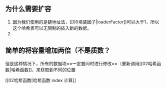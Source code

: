 ## 为什么需要扩容
1. 因为我们使用的是链地址法，[[00填装因子|loaderFactor]]可以大于1，所以这个哈希表可以无限制的插入新的数据。
2. 

## 简单的将容量增加两倍（不是质数？

但是这种情况下，所有的数据项==一定要同时进行修改==（重新调用[[02哈希函数|哈希函数]]，来获取到不同的位置

[[02哈希函数|哈希函数 index 计算]]



